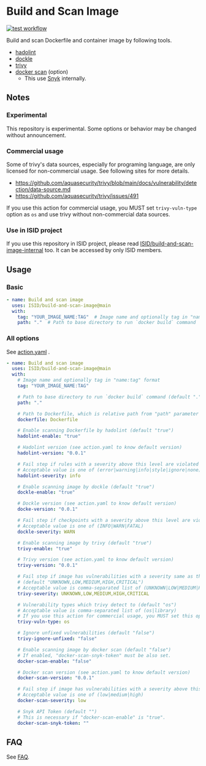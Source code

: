 # Build and Scan Image

[![test workflow](https://github.com/ISID/build-and-scan-image/actions/workflows/test.yaml/badge.svg)](https://github.com/ISID/build-and-scan-image/actions/workflows/test.yaml)

Build and scan Dockerfile and container image by following tools.

- [hadolint](https://github.com/hadolint/hadolint)
- [dockle](https://github.com/goodwithtech/dockle)
- [trivy](https://github.com/aquasecurity/trivy)
- [docker scan](https://github.com/docker/scan-cli-plugin) (option)
    - This use [Snyk](https://snyk.io/) internally.

## Notes

### Experimental
This repository is experimental. Some options or behavior may be changed without announcement.

### Commercial usage
Some of trivy's data sources, especially for programing language, are only licensed for non-commercial usage. See following sites for more details.

- https://github.com/aquasecurity/trivy/blob/main/docs/vulnerability/detection/data-source.md
- https://github.com/aquasecurity/trivy/issues/491

If you use this action for commercial usage, you MUST set `trivy-vuln-type` option as `os` and use trivy without non-commercial data sources.

### Use in ISID project
If you use this repository in ISID project, please read [ISID/build-and-scan-image-internal](https://github.com/ISID/build-and-scan-image-internal) too. It can be accessed by only ISID members.

## Usage

### Basic

```yaml
- name: Build and scan image
  uses: ISID/build-and-scan-image@main
  with:
    tag: "YOUR_IMAGE_NAME:TAG"  # Image name and optionally tag in "name:tag" format
    path: "."  # Path to base directory to run `docker build` command
```

### All options

See [action.yaml](./action.yaml) .

```yaml
- name: Build and scan image
  uses: ISID/build-and-scan-image@main
  with:
    # Image name and optionally tag in "name:tag" format
    tag: "YOUR_IMAGE_NAME:TAG"

    # Path to base directory to run `docker build` command (default ".")
    path: "."

    # Path to Dockerfile, which is relative path from "path" parameter (default "Dockerfile")
    dockerfile: Dockerfile

    # Enable scanning Dockerfile by hadolint (default "true")
    hadolint-enable: "true"

    # Hadolint version (see action.yaml to know default version)
    hadolint-version: "0.0.1"

    # Fail step if rules with a severity above this level are violated (default "info")
    # Acceptable value is one of (error|warning|info|style|ignore|none)
    hadolint-severity: info

    # Enable scanning image by dockle (default "true")
    dockle-enable: "true"

    # Dockle version (see action.yaml to know default version)
    docke-version: "0.0.1"

    # Fail step if checkpoints with a severity above this level are violated (default "WARN")
    # Acceptable value is one of (INFO|WARN|FATAL)
    dockle-severity: WARN

    # Enable scanning image by trivy (default "true")
    trivy-enable: "true"

    # Trivy version (see action.yaml to know default version)
    trivy-version: "0.0.1"

    # Fail step if image has vulnerabilities with a severity same as this level
    # (default "UNKNOWN,LOW,MEDIUM,HIGH,CRITICAL")
    # Acceptable value is comma-separated list of (UNKNOWN|LOW|MEDIUM|HIGH|CRITICAL)
    trivy-severity: UNKNOWN,LOW,MEDIUM,HIGH,CRITICAL

    # Vulnerability types which trivy detect to (default "os")
    # Acceptable value is comma-separated list of (os|library)
    # If you use this action for commercial usage, you MUST set this option as "os" and use trivy without non-commercial data sources.
    trivy-vuln-type: os

    # Ignore unfixed vulnerabilities (default "false")
    trivy-ignore-unfixed: "false"

    # Enable scanning image by docker scan (default "false")
    # If enabled, "docker-scan-snyk-token" must be also set. 
    docker-scan-enable: "false"

    # Docker scan version (see action.yaml to know default version)
    docker-scan-version: "0.0.1"

    # Fail step if image has vulnerabilities with a severity above this level (default "low")
    # Acceptable value is one of (low|medium|high)
    docker-scan-severity: low

    # Snyk API Token (default "")
    # This is necessary if "docker-scan-enable" is "true".
    docker-scan-snyk-token: ""
```

## FAQ
See [FAQ](./docs/faq.md).

